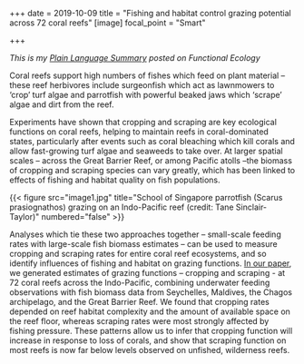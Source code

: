 +++
date = 2019-10-09
title = "Fishing and habitat control grazing potential across 72 coral reefs"
[image]
focal_point = "Smart"

+++

*This is my [Plain Language Summary](https://fesummaries.wordpress.com/2019/09/26/fishing-and-habitat-quality-control-grazing-functions-across-72-coral-reefs/) posted on Functional Ecology*

Coral reefs support high numbers of fishes which feed on plant material – these reef herbivores include surgeonfish which act as lawnmowers to ‘crop’ turf algae and parrotfish with powerful beaked jaws which ‘scrape’ algae and dirt from the reef.

Experiments have shown that cropping and scraping are key ecological functions on coral reefs, helping to maintain reefs in coral-dominated states, particularly after events such as coral bleaching which kill corals and allow fast-growing turf algae and seaweeds to take over. At larger spatial scales – across the Great Barrier Reef, or among Pacific atolls –the biomass of cropping and scraping species can vary greatly, which has been linked to effects of fishing and habitat quality on fish populations. 

{{< figure src="image1.jpg" title="School of Singapore parrotfish (Scarus prasiognathos) grazing on an Indo-Pacific reef (credit: Tane Sinclair-Taylor)" numbered="false" >}}

Analyses which tie these two approaches together – small-scale feeding rates with large-scale fish biomass estimates – can be used to measure cropping and scraping rates for entire coral reef ecosystems, and so identify influences of fishing and habitat on grazing functions. [In our paper](https://besjournals.onlinelibrary.wiley.com/doi/10.1111/1365-2435.13457), we generated estimates of grazing functions – cropping and scraping - at 72 coral reefs across the Indo-Pacific, combining underwater feeding observations with fish biomass data from Seychelles, Maldives, the Chagos archipelago, and the Great Barrier Reef. We found that cropping rates depended on reef habitat complexity and the amount of available space on the reef floor, whereas scraping rates were most strongly affected by fishing pressure. These patterns allow us to infer that cropping function will increase in response to loss of corals, and show that scraping function on most reefs is now far below levels observed on unfished, wilderness reefs.